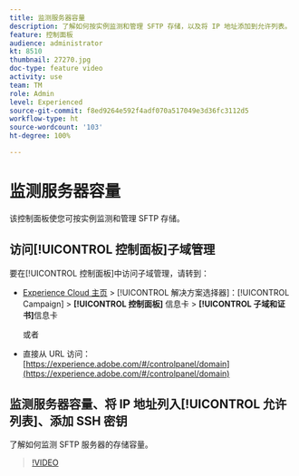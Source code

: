 ```yaml
---
title: 监测服务器容量
description: 了解如何按实例监测和管理 SFTP 存储，以及将 IP 地址添加到允许列表。
feature: 控制面板
audience: administrator
kt: 8510
thumbnail: 27270.jpg
doc-type: feature video
activity: use
team: TM
role: Admin
level: Experienced
source-git-commit: f8ed9264e592f4adf070a517049e3d36fc3112d5
workflow-type: ht
source-wordcount: '103'
ht-degree: 100%

---
```


# 监测服务器容量

该控制面板使您可按实例监测和管理 SFTP 存储。

## 访问[!UICONTROL 控制面板]子域管理

要在[!UICONTROL 控制面板]中访问子域管理，请转到：

* [Experience Cloud 主页](https://experience.adobe.com/#/home) > [!UICONTROL 解决方案选择器]：[!UICONTROL Campaign] > **[!UICONTROL 控制面板]** 信息卡 > **[!UICONTROL 子域和证书]**&#x200B;信息卡

   或者
* 直接从 URL 访问：[https://experience.adobe.com/#/controlpanel/domain](https://experience.adobe.com/#/controlpanel/domain)

## 监测服务器容量、将 IP 地址列入[!UICONTROL 允许列表]、添加 SSH 密钥

了解如何监测 SFTP 服务器的存储容量。

>[!VIDEO](https://video.tv.adobe.com/v/27270?quality=12)

